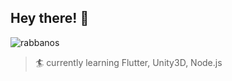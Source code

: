 ## Hey there! :vulcan_salute:

![rabbanos](https://github.githubassets.com/images/mona-whisper.gif)

> :surfer: currently learning Flutter, Unity3D, Node.js
